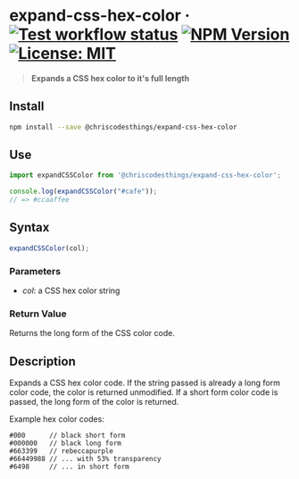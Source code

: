 # expand-css-hex-color &middot; [![Test workflow status](https://github.com/ChrisCodesThings/expand-css-hex-color/actions/workflows/test.yml/badge.svg)](../../actions/workflows/test.yml) [![NPM Version](https://img.shields.io/npm/v/@chriscodesthings/expand-css-hex-color)](https://www.npmjs.com/package/@chriscodesthings/expand-css-hex-color) [![License: MIT](https://img.shields.io/badge/License-MIT-blue.svg)](https://opensource.org/licenses/MIT)

> **Expands a CSS hex color to it's full length**

## Install

```sh
npm install --save @chriscodesthings/expand-css-hex-color
```

## Use

```js
import expandCSSColor from '@chriscodesthings/expand-css-hex-color';

console.log(expandCSSColor("#cafe"));
// => #ccaaffee
```

## Syntax

```js
expandCSSColor(col);
```

### Parameters

- *col*: a CSS hex color string

### Return Value

Returns the long form of the CSS color code.

## Description

Expands a CSS hex color code. If the string passed is already a long form color code, the color is returned unmodified. If a short form color code is passed, the long form of the color is returned.

Example hex color codes:
```
#000      // black short form
#000000   // black long form
#663399   // rebeccapurple
#66449988 // ... with 53% transparency
#6498     // ... in short form
